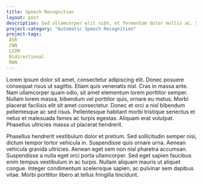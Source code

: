 ```yaml
---
title: Speech Recognition
layout: post
description: Sed ullamcorper elit nibh, et fermentum dolor mollis ac. Sed varius consectetur mi, nec accumsan ex lacinia eu. Maecenas pulvinar enim ut elit molestie, et porttitor elit tempus. Aenean et leo vestibulum, vulputate nibh vehicula, pretium sem. Vestibulum varius diam velit, non feugiat lacus porta sed. In elementum risus sem, id venenatis justo consectetur nec. 
project-category: "Automatic Speech Recognition"
project-tags:
 ASR
 CNN
 LSTM
 Bidirectional
 RNN
---
```

Lorem ipsum dolor sit amet, consectetur adipiscing elit. Donec posuere consequat risus ut sagittis. Etiam quis venenatis nisl. Cras in massa ante. Nam ullamcorper quam odio, sit amet elementum lorem porttitor semper. Nullam lorem massa, bibendum vel porttitor quis, ornare eu metus. Morbi placerat facilisis elit sit amet consectetur. Donec et orci a nisl bibendum pellentesque ac sed risus. Pellentesque habitant morbi tristique senectus et netus et malesuada fames ac turpis egestas. Aliquam erat volutpat. Phasellus ultricies massa ut placerat hendrerit.

Phasellus hendrerit vestibulum dolor et pretium. Sed sollicitudin semper nisi, dictum tempor tortor vehicula in. Suspendisse quis ornare urna. Aenean vehicula gravida ultricies. Aenean eget sem non nisl pharetra accumsan. Suspendisse a nulla eget orci porta ullamcorper. Sed eget sapien faucibus enim tempus vestibulum in ac turpis. Nullam aliquam mauris ut aliquet congue. Integer condimentum scelerisque sapien, ac pulvinar sem dapibus vitae. Morbi porttitor libero at tellus fringilla tincidunt.



